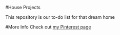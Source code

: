 #House Projects

This repository is our to-do list for that dream home

#More Info
Check out [my Pinterest page](http://www.pinterest.com/ellenarbeznik/)

